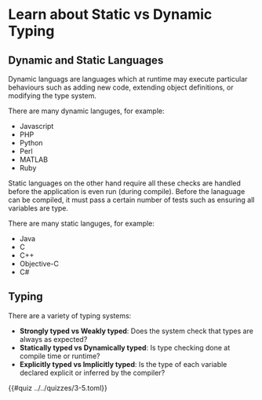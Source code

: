 # Learn about Static vs Dynamic Typing

## Dynamic and Static Languages
Dynamic languags are languages which at runtime may execute particular behaviours
such as adding new code, extending object definitions, or modifying the type system.

There are many dynamic languges, for example:
- Javascript
- PHP
- Python
- Perl
- MATLAB
- Ruby

Static languages on the other hand require all these checks are handled before the
application is even run (during compile). Before the lanaguage can be compiled,
it must pass a certain number of tests such as ensuring all variables are type.

There are many static languges, for example:
- Java
- C
- C++
- Objective-C
- C#

## Typing
There are a variety of typing systems:
- **Strongly typed vs Weakly typed**: Does the system check that types are always as expected?
- **Statically typed vs Dynamically typed**: Is type checking done at compile time or runtime?
- **Explicitly typed vs Implicitly typed**: Is the type of each variable declared explicit or inferred by the compiler?

{{#quiz ../../quizzes/3-5.toml}}
